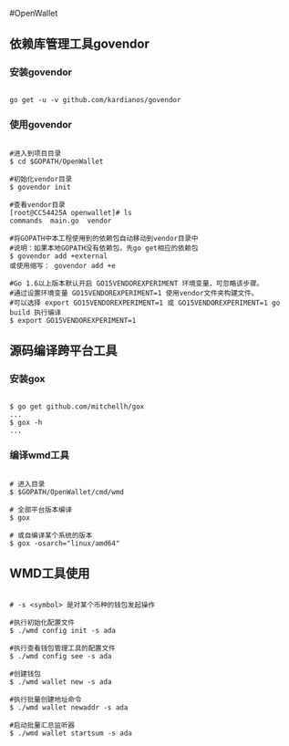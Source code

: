 #OpenWallet

## 依赖库管理工具govendor

### 安装govendor

```shell

go get -u -v github.com/kardianos/govendor

```

### 使用govendor

```shell

#进入到项目目录
$ cd $GOPATH/OpenWallet

#初始化vendor目录
$ govendor init

#查看vendor目录
[root@CC54425A openwallet]# ls
commands  main.go  vendor

#将GOPATH中本工程使用到的依赖包自动移动到vendor目录中
#说明：如果本地GOPATH没有依赖包，先go get相应的依赖包
$ govendor add +external
或使用缩写： govendor add +e

#Go 1.6以上版本默认开启 GO15VENDOREXPERIMENT 环境变量，可忽略该步骤。
#通过设置环境变量 GO15VENDOREXPERIMENT=1 使用vendor文件夹构建文件。
#可以选择 export GO15VENDOREXPERIMENT=1 或 GO15VENDOREXPERIMENT=1 go build 执行编译
$ export GO15VENDOREXPERIMENT=1

```

## 源码编译跨平台工具

### 安装gox

```shell

$ go get github.com/mitchellh/gox
...
$ gox -h
...

```

### 编译wmd工具

```shell

# 进入目录
$ $GOPATH/OpenWallet/cmd/wmd

# 全部平台版本编译
$ gox

# 或自编译某个系统的版本
$ gox -osarch="linux/amd64"

```

## WMD工具使用

```shell

# -s <symbol> 是对某个币种的钱包发起操作

#执行初始化配置文件
$ ./wmd config init -s ada

#执行查看钱包管理工具的配置文件
$ ./wmd config see -s ada

#创建钱包
$ ./wmd wallet new -s ada

#执行批量创建地址命令
$ ./wmd wallet newaddr -s ada

#启动批量汇总监听器
$ ./wmd wallet startsum -s ada

```